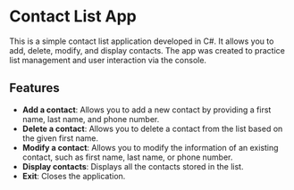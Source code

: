 # Contact List App

This is a simple contact list application developed in C#. It allows you to add, delete, modify, and display contacts. The app was created to practice list management and user interaction via the console.

## Features

- **Add a contact**: Allows you to add a new contact by providing a first name, last name, and phone number.
- **Delete a contact**: Allows you to delete a contact from the list based on the given first name.
- **Modify a contact**: Allows you to modify the information of an existing contact, such as first name, last name, or phone number.
- **Display contacts**: Displays all the contacts stored in the list.
- **Exit**: Closes the application.


